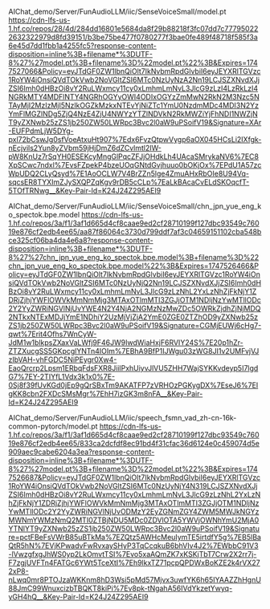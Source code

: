 
AIChat_demo/Server/FunAudioLLM/iic/SenseVoiceSmall/model.pt
https://cdn-lfs-us-1.hf.co/repos/28/4d/284dd16801e5684da8f29b88218f3fc07dd7c777950222632322979d8fd39151/b3be75be477f0780277f3bae0fe489f48718f585f3a6e45d7dd1fbb1a4255fc5?response-content-disposition=inline%3B+filename*%3DUTF-8%27%27model.pt%3B+filename%3D%22model.pt%22%3B&Expires=1747527066&Policy=eyJTdGF0ZW1lbnQiOlt7IkNvbmRpdGlvbiI6eyJEYXRlTGVzc1RoYW4iOnsiQVdTOkVwb2NoVGltZSI6MTc0NzUyNzA2Nn19LCJSZXNvdXJjZSI6Imh0dHBzOi8vY2RuLWxmcy11cy0xLmhmLmNvL3JlcG9zLzI4LzRkLzI4NGRkMTY4MDFlNTY4NGRhOGYyOWI4ODIxOGYzZmMwN2RkN2M3Nzc5NTAyMjI2MzIzMjI5NzlkOGZkMzkxNTEvYjNiZTc1YmU0NzdmMDc4MDI3N2YzYmFlMGZlNDg5ZjQ4NzE4ZjU4NWYzYTZlNDVkN2RkMWZiYjFhNDI1NWZjNT9yZXNwb25zZS1jb250ZW50LWRpc3Bvc2l0aW9uPSoifV19&Signature=XAr-EUFPdmLjW5DYg-pxl72bCswJg0sfVoeAtxuHt907%7Edx6FvzQtpwVygp6aOX045HCsLi2IXfgk-nEcjvils2Yun8yZVbm59jHjDmZ6dZCvlmtl2IW-pW8KnUz7rSqYH0ESEKcyMngGlPqcZFJjOHdkLh4UAcaSMrykaNV6%7EC8XpSCwc7ndxl%7EvsFZpekP4bzeUOqGNtdGvjhuuo0bOKjOx%7EPdU1A57zcWpUDQ2CLyQsyd%7E1AoOCLW7V4BrZZn5lge4ZmuAHxRbOIe8U94Vq-sqcsER8TYXImZJySXQPZqKgv9rDB5cCLp%7EaLkBAcaCvELdSKOqcfT-5TOfTRNwg__&Key-Pair-Id=K24J24Z295AEI9

AIChat_demo/Server/FunAudioLLM/iic/SenseVoiceSmall/chn_jpn_yue_eng_ko_spectok.bpe.model
https://cdn-lfs-us-1.hf.co/repos/3a/f1/3af1d665d4cf8caae9ed2cf28710199f127dbc93549c76019e876cf2edb4ee65/aa87f86064c3730d799ddf7af3c04659151102cba548bce325cf06ba4da4e6a8?response-content-disposition=inline%3B+filename*%3DUTF-8%27%27chn_jpn_yue_eng_ko_spectok.bpe.model%3B+filename%3D%22chn_jpn_yue_eng_ko_spectok.bpe.model%22%3B&Expires=1747526466&Policy=eyJTdGF0ZW1lbnQiOlt7IkNvbmRpdGlvbiI6eyJEYXRlTGVzc1RoYW4iOnsiQVdTOkVwb2NoVGltZSI6MTc0NzUyNjQ2Nn19LCJSZXNvdXJjZSI6Imh0dHBzOi8vY2RuLWxmcy11cy0xLmhmLmNvL3JlcG9zLzNhL2YxLzNhZjFkNjY1ZDRjZjhjYWFlOWVkMmNmMjg3MTAxOTlmMTI3ZGJjOTM1NDljNzYwMTllODc2Y2YyZWRiNGVlNjUvYWE4N2Y4NjA2NGMzNzMwZDc5OWRkZjdhZjNjMDQ2NTkxNTExMDJjYmE1NDhiY2UzMjVjZjA2YmE0ZGE0ZTZhOD9yZXNwb25zZS1jb250ZW50LWRpc3Bvc2l0aW9uPSoifV19&Signature=CGMjEUWj6cHg7-qwt%7Erit4Ofhs7WnCyW-JdM1w1blkpsZXaxVaLWfj9F46JW9IwdWiaHxjF6RVIY24S%7E20p1hZr-ZTZXucgSS5GKpcglYNTn4IOIm%7EBhA9BfP1IJWgu03zWG8JI1v2UMFvjVJzIbVAH-vhFGDC5NiPEygr0Xw4-EaoQrcrp2Lpsm1ERbqFdsFXR8JiilPxhUiyvJlVU5ZHH7WajSYKKvdeyp5I7lgdG7%7EY-2TIYfL1Vdx3k1x0%7E-0Sj8f39fUvKGd0jEp9gQrSBxTm9AKATFP7zVRHOzPGKygDX%7EseJ6%7EIgKK8cbn2FXDcSMsMgr%7EhH7izGK3m8nFA__&Key-Pair-Id=K24J24Z295AEI9



AIChat_demo/Server/FunAudioLLM/iic/speech_fsmn_vad_zh-cn-16k-common-pytorch/model.pt
https://cdn-lfs-us-1.hf.co/repos/3a/f1/3af1d665d4cf8caae9ed2cf28710199f127dbc93549c76019e876cf2edb4ee65/833ca2dcfdf8ec91bd4f31cfac36d6124e0c459074d5e909aec9cabe6204a3ea?response-content-disposition=inline%3B+filename*%3DUTF-8%27%27model.pt%3B+filename%3D%22model.pt%22%3B&Expires=1747526687&Policy=eyJTdGF0ZW1lbnQiOlt7IkNvbmRpdGlvbiI6eyJEYXRlTGVzc1RoYW4iOnsiQVdTOkVwb2NoVGltZSI6MTc0NzUyNjY4N319LCJSZXNvdXJjZSI6Imh0dHBzOi8vY2RuLWxmcy11cy0xLmhmLmNvL3JlcG9zLzNhL2YxLzNhZjFkNjY1ZDRjZjhjYWFlOWVkMmNmMjg3MTAxOTlmMTI3ZGJjOTM1NDljNzYwMTllODc2Y2YyZWRiNGVlNjUvODMzY2EyZGNmZGY4ZWM5MWJkNGYzMWNmYWMzNmQ2MTI0ZTBjNDU5MDc0ZDVlOTA5YWVjOWNhYmU2MjA0YTNlYT9yZXNwb25zZS1jb250ZW50LWRpc3Bvc2l0aW9uPSoifV19&Signature=pctFBeFsVWrB85uBTkMa%7EZQtz5AWHcMeuIymTE5irtdfY5g%7EB5lBaQtR5hN%7EVjKPwadvFwRvxaySHyP3TqCcqkuB6bhVIv4J2%7EWbbC91V3-lVwzgfxgJhWS0yp2LkOmvtTSI%7Evo5xaAQmZK7xKSKjTbT7Crw2X2rr7j-F7zgjUVFTn4FATGc6YWt5TceXtI%7Eh9lkxTZ71pcpQPDWxBoKZE2k4rVX272xP8-nLwq0mr8PTOJzaWKKnm8hD3Wsi5pMd57Mjvx3uwfYK6h65IYAAZZhHgnU88JmC99WnuxcizbTBQKT8kiPi%7Ev8pk-tNgahA56IVdYkzetYwyq-yGH4hQ__&Key-Pair-Id=K24J24Z295AEI9
